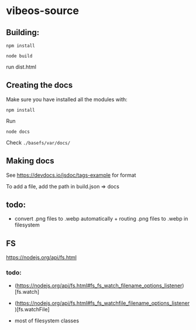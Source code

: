 # vibeos-source

## Building:

```npm install```

```node build```

run dist.html

## Creating the docs

Make sure you have installed all the modules with:

```npm install```

Run

```node docs```

Check ```./basefs/var/docs/```

## Making docs

See https://devdocs.io/jsdoc/tags-example for format

To add a file, add the path in build.json => docs

## todo:

- convert .png files to .webp automatically + routing .png files to .webp in filesystem

## FS

https://nodejs.org/api/fs.html

### todo:

- (https://nodejs.org/api/fs.html#fs_fs_watch_filename_options_listener)[fs.watch]

- (https://nodejs.org/api/fs.html#fs_fs_watchfile_filename_options_listener)[fs.watchFile]

- most of filesystem classes